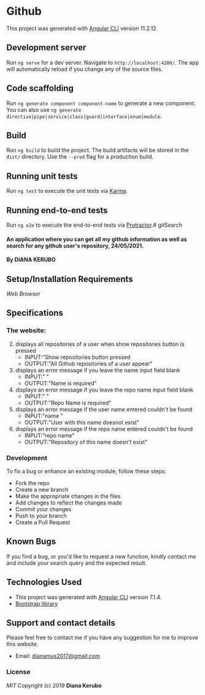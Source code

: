 # Github

This project was generated with [Angular CLI](https://github.com/angular/angular-cli) version 11.2.12.

## Development server

Run `ng serve` for a dev server. Navigate to `http://localhost:4200/`. The app will automatically reload if you change any of the source files.

## Code scaffolding

Run `ng generate component component-name` to generate a new component. You can also use `ng generate directive|pipe|service|class|guard|interface|enum|module`.

## Build

Run `ng build` to build the project. The build artifacts will be stored in the `dist/` directory. Use the `--prod` flag for a production build.

## Running unit tests

Run `ng test` to execute the unit tests via [Karma](https://karma-runner.github.io).

## Running end-to-end tests

Run `ng e2e` to execute the end-to-end tests via [Protractor](http://www.protractortest.org/).# gitSearch
#### An application where you can get all my github information as well as search for any github user's repository, 24/05/2021.
#### By **DIANA KERUBO**

## Setup/Installation Requirements
*Web Browser*
## Specifications
### The website:

2. displays all repositories of a user when show repositories button is pressed
   - INPUT:"Show repositories button pressed
   - OUTPUT:"All Github repositories of a user appear"
3. displays an error message if you leave the name input field blank
   - INPUT:" " 
   - OUTPUT:"Name is required" 
4. displays an error message if you leave the repo name input field blank
   - INPUT:" " 
   - OUTPUT:"Repo Name is required"
5. displays an error message if the user name entered couldn't be found
   - INPUT:"name "
   - OUTPUT:"User with this name doesnot exist"
6. displays an error message if the repo name entered couldn't be found
   - INPUT:"repo name" 
   - OUTPUT:"Repository of this name doesn't exist"
 
### Development
To fix a bug or enhance an existing module, follow these steps:

- Fork the repo
- Create a new branch 
- Make the appropriate changes in the files
- Add changes to reflect the changes made
- Commit your changes
- Push to your branch 
- Create a Pull Request 
## Known Bugs
If you find a bug, or you'd like to request a new function, kindly contact me and include your search query and the expected result.
## Technologies Used
- This project was generated with [Angular CLI](https://github.com/angular/angular-cli) version 7.1.4.
- [Bootstrap library](https://www.w3schools.com/bootstrap/bootstrap_get_started.asp) 

## Support and contact details
Please feel free to contact me if you have any suggestion for me to improve this website.
- Email: dianamus2017@gmail.com
### License
*MIT*
Copyright (c) 2019 **Diana Kerubo**


